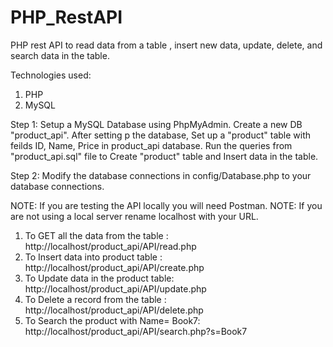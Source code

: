 # PHP_RestAPI
PHP rest API to read data from a table , insert new data, update, delete, and search data in the table.

Technologies used:
1) PHP
2) MySQL

Step 1: Setup a MySQL Database using PhpMyAdmin. Create a new DB "product_api". After setting p the database,
Set up a "product" table with feilds ID, Name, Price in product_api database. 
Run the queries from "product_api.sql" file to Create "product" table and Insert data in the table.

Step 2: Modify the database connections in config/Database.php to your database connections.

NOTE: If you are testing the API locally you will need Postman.
NOTE: If you are not using a local server rename localhost with your URL.


1) To GET all the data from the table : http://localhost/product_api/API/read.php
2) To Insert data into product table : http://localhost/product_api/API/create.php
3) To Update data in the product table: http://localhost/product_api/API/update.php
4) To Delete a record from the table : http://localhost/product_api/API/delete.php
5) To Search the product with Name= Book7: http://localhost/product_api/API/search.php?s=Book7




